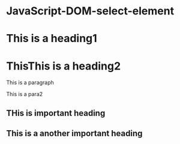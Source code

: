 # JavaScript-DOM-select-element
 <body>
    <h1>This is a heading1</h1>
    <h1>ThisThis is a heading2</h1>
    <p id="para">This is a paragraph</p>
    <p id="para2">This is a para2</p>
    <h2 class="my">THis is important heading</h2>
    <h2 class="my">This is a another important heading</h2>
      <script src="index.js">
        
       
      </script>
        </body>
        //get element by Id
document.getElementsByTagName("h1")[0].innerHTML="Hello World";
document.getElementsByTagName("h1")[1].innerHTML="Hello World";
document.getElementById("para").innerHTML="Bue";
var heading2=document.getElementById("para2");
heading2.innerHTML="Good bue Good bue";
document.getElementsByClassName("my")[0].innerHTML="How can I get a Good Job";
document.getElementsByClassName("my")[1].innerHTML="How can I get a Good Job";
